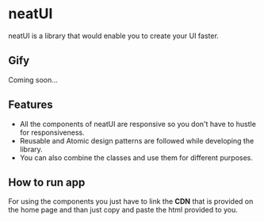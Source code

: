 # neatUI

neatUI is a library that would enable you to create your UI faster.

## Gify

Coming soon...

## Features

- All the components of neatUI are responsive so you don't have to hustle for responsiveness.
- Reusable and Atomic design patterns are followed while developing the library.
- You can also combine the classes and use them for different purposes.

## How to run app

For using the components you just have to link the **CDN** that is provided on the home page and than just copy and paste the html provided to you.
